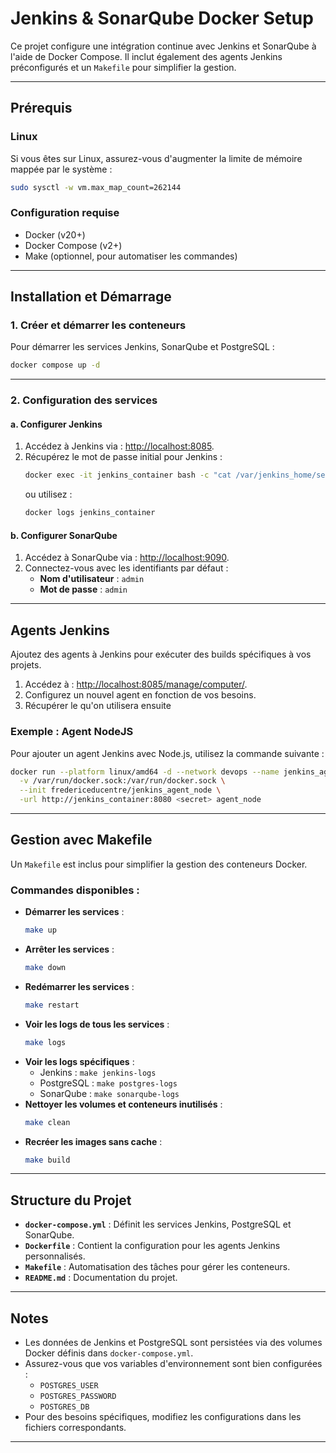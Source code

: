 # Jenkins & SonarQube Docker Setup

Ce projet configure une intégration continue avec Jenkins et SonarQube à l'aide de Docker Compose. Il inclut également des agents Jenkins préconfigurés et un `Makefile` pour simplifier la gestion.

---

## Prérequis

### Linux
Si vous êtes sur Linux, assurez-vous d'augmenter la limite de mémoire mappée par le système :
```bash
sudo sysctl -w vm.max_map_count=262144
```

### Configuration requise
- Docker (v20+)
- Docker Compose (v2+)
- Make (optionnel, pour automatiser les commandes)

---

## Installation et Démarrage

### 1. Créer et démarrer les conteneurs
Pour démarrer les services Jenkins, SonarQube et PostgreSQL :
```bash
docker compose up -d
```

---

### 2. Configuration des services

#### a. Configurer Jenkins
1. Accédez à Jenkins via : [http://localhost:8085](http://localhost:8085).
2. Récupérez le mot de passe initial pour Jenkins :
   ```bash
   docker exec -it jenkins_container bash -c "cat /var/jenkins_home/secrets/initialAdminPassword"
   ```
   ou utilisez :
   ```bash
   docker logs jenkins_container
   ```

#### b. Configurer SonarQube
1. Accédez à SonarQube via : [http://localhost:9090](http://localhost:9090).
2. Connectez-vous avec les identifiants par défaut :
   - **Nom d'utilisateur** : `admin`
   - **Mot de passe** : `admin`

---

## Agents Jenkins

Ajoutez des agents à Jenkins pour exécuter des builds spécifiques à vos projets.

1. Accédez à : [http://localhost:8085/manage/computer/](http://localhost:8085/manage/computer/).
2. Configurez un nouvel agent en fonction de vos besoins.
3. Récupérer le <secret> qu'on utilisera ensuite

### Exemple : Agent NodeJS
Pour ajouter un agent Jenkins avec Node.js, utilisez la commande suivante :
```bash
docker run --platform linux/amd64 -d --network devops --name jenkins_agent_node_container \
  -v /var/run/docker.sock:/var/run/docker.sock \
  --init fredericeducentre/jenkins_agent_node \
  -url http://jenkins_container:8080 <secret> agent_node
```

---

## Gestion avec Makefile

Un `Makefile` est inclus pour simplifier la gestion des conteneurs Docker.

### Commandes disponibles :
- **Démarrer les services** :
  ```bash
  make up
  ```
- **Arrêter les services** :
  ```bash
  make down
  ```
- **Redémarrer les services** :
  ```bash
  make restart
  ```
- **Voir les logs de tous les services** :
  ```bash
  make logs
  ```
- **Voir les logs spécifiques** :
  - Jenkins : `make jenkins-logs`
  - PostgreSQL : `make postgres-logs`
  - SonarQube : `make sonarqube-logs`
- **Nettoyer les volumes et conteneurs inutilisés** :
  ```bash
  make clean
  ```
- **Recréer les images sans cache** :
  ```bash
  make build
  ```

---

## Structure du Projet

- **`docker-compose.yml`** : Définit les services Jenkins, PostgreSQL et SonarQube.
- **`Dockerfile`** : Contient la configuration pour les agents Jenkins personnalisés.
- **`Makefile`** : Automatisation des tâches pour gérer les conteneurs.
- **`README.md`** : Documentation du projet.

---

## Notes

- Les données de Jenkins et PostgreSQL sont persistées via des volumes Docker définis dans `docker-compose.yml`.
- Assurez-vous que vos variables d'environnement sont bien configurées :
  - `POSTGRES_USER`
  - `POSTGRES_PASSWORD`
  - `POSTGRES_DB`
- Pour des besoins spécifiques, modifiez les configurations dans les fichiers correspondants.

---